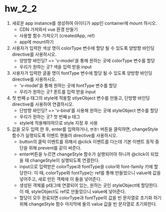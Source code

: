 # hw_2_2

1. 새로운 app instance를 생성하여 아이디가 app인 container에 mount 하시오.
   - CDN 가져와서 vue 환경 만들기
   - 사용할 함수 가져오기 (createdApp, ref)
   - app에 mount하기
2. 사용자가 입력한 색상 명이 colorType 변수에 할당 될 수 있도록 양방향 바인딩 directive를 사용하시오.
   - 양방향 바인딩? => 'v-model'을 통해 원하는 곳에 colorType 변수를 할당
   - 우리가 원하는 곳? 색을 입력 받을 input
3. 사용자가 입력한 글꼴 명이 fontType 변수에 할당 될 수 있도록 양방향 바인딩 directive를 사용하시오.
   - 'v-model'을 통해 원하는 곳에 fontType 변수를 할당
   - 우리가 원하는 곳? 폰트를 입력 받을 input
4. 첫 번째 p 태그의 style에 적용할 stlyeObject 변수를 만들고, 단방향 바인딩 directive를 사용하여 연결하시오.
   - 단방향 바인딩? => 'v-bind'를 사용해 원하는 곳에 styleObject 변수를 할당
   - 우리가 원하는 곳? 첫 번째 p 태그
   - style에 적용해야하므로 style 지정 후 사용
5. 값을 모두 입력 한 후, enter를 입력하거나, `변경!` 버튼을 클릭하면, changeStyle 함수가 실행되도록 이벤트 핸들러 directive를 사용하시오. 
   - button의 클릭 이벤트를 위해서 @click 이벤트를 다는데 기본 이벤트 동작 중단을 위해 prevent를 같이 써준다.
   - enter버튼을 누르면 changeStyle 함수가 실행되어야 하니까 @click이 되었을 때 changeStyle이 실행되도록 연결한다.
   - input으로 입력받은 colorType과 fontType을 color와 font-family 키에 할당한다. 이 때, colorType와 fontType는 ref를 통해 만들었으니 value에 값을 넣어주고, 새로 만든 객체에 이 둘을 넣어준다.
   - 생성된 객체를 p태그에 연결되어 있는, 원하는 곳인 styleObject에 할당한다. 이 때, styleObject도 ref로 만들었으니 value에 넣어준다.
   - 할당이 모두 완료되면 colorType과 fontType의 값을 빈 문자열로 초기화 하기 위해 changeStyle 함수 마지막에 둘의 value 값을 빈 문자열로 초기화한다.